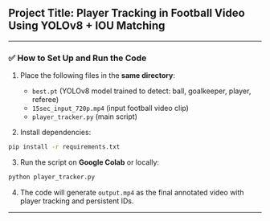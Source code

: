 

## Project Title: **Player Tracking in Football Video Using YOLOv8 + IOU Matching**

---

### ✅ How to Set Up and Run the Code

1. Place the following files in the **same directory**:

   * `best.pt` (YOLOv8 model trained to detect: ball, goalkeeper, player, referee)
   * `15sec_input_720p.mp4` (input football video clip)
   * `player_tracker.py` (main script)

2. Install dependencies:

```bash
pip install -r requirements.txt
```

3. Run the script on **Google Colab** or locally:

```bash
python player_tracker.py
```

4. The code will generate `output.mp4` as the final annotated video with player tracking and persistent IDs.





---

